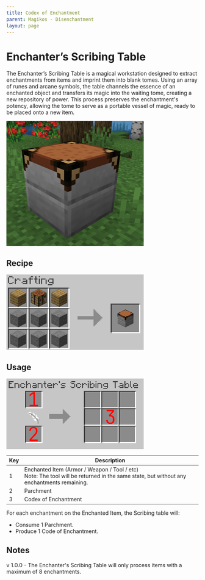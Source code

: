 ```yaml
---
title: Codex of Enchantment
parent: Magikos - Disenchantment
layout: page
---
```

# Enchanter’s Scribing Table

The Enchanter’s Scribing Table is a magical workstation designed to extract enchantments from items and imprint them into blank tomes.
Using an array of runes and arcane symbols, the table channels the essence of an enchanted object and transfers its magic into the waiting tome, creating a new repository of power.
This process preserves the enchantment's potency, allowing the tome to serve as a portable vessel of magic, ready to be placed onto a new item.

![](images/enchanters-scribing-table.png)

## Recipe
![](images/recipe-enchanters-scribing-table.png)

## Usage
![](images/gui-enchanters-scribing-table.png)

| Key | Description                                                                                                                                 |
|-----|---------------------------------------------------------------------------------------------------------------------------------------------|
| 1   | Enchanted Item (Armor / Weapon / Tool / etc)<br/>Note: The tool will be returned in the same state, but without any enchantments remaining. |
| 2   | Parchment                                                                                                                                   |
| 3   | Codex of Enchantment                                                                                                                        |

For each enchantment on the Enchanted Item, the Scribing table will:
* Consume 1 Parchment.
* Produce 1 Code of Enchantment.

## Notes
v 1.0.0 - The Enchanter's Scribing Table will only process items with a maximum of 8 enchantments.